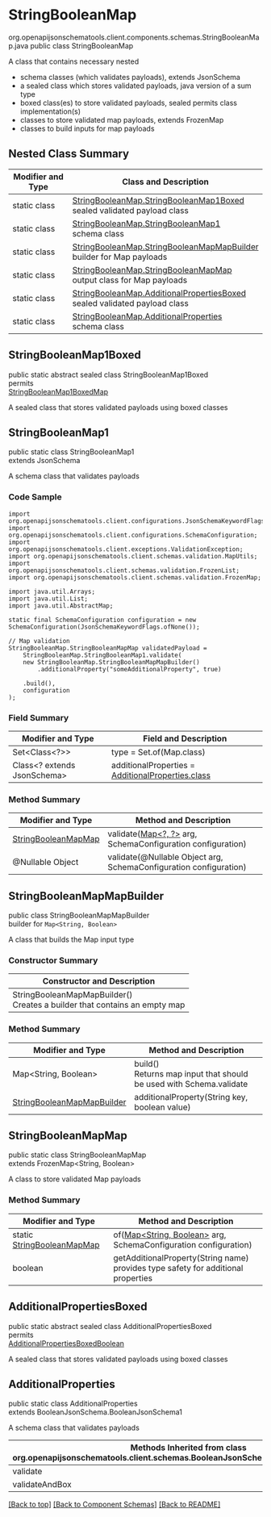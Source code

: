 # StringBooleanMap
org.openapijsonschematools.client.components.schemas.StringBooleanMap.java
public class StringBooleanMap

A class that contains necessary nested
- schema classes (which validates payloads), extends JsonSchema
- a sealed class which stores validated payloads, java version of a sum type
- boxed class(es) to store validated payloads, sealed permits class implementation(s)
- classes to store validated map payloads, extends FrozenMap
- classes to build inputs for map payloads

## Nested Class Summary
| Modifier and Type | Class and Description |
| ----------------- | ---------------------- |
| static class | [StringBooleanMap.StringBooleanMap1Boxed](#stringbooleanmap1boxed)<br> sealed validated payload class |
| static class | [StringBooleanMap.StringBooleanMap1](#stringbooleanmap1)<br> schema class |
| static class | [StringBooleanMap.StringBooleanMapMapBuilder](#stringbooleanmapmapbuilder)<br> builder for Map payloads |
| static class | [StringBooleanMap.StringBooleanMapMap](#stringbooleanmapmap)<br> output class for Map payloads |
| static class | [StringBooleanMap.AdditionalPropertiesBoxed](#additionalpropertiesboxed)<br> sealed validated payload class |
| static class | [StringBooleanMap.AdditionalProperties](#additionalproperties)<br> schema class |

## StringBooleanMap1Boxed
public static abstract sealed class StringBooleanMap1Boxed<br>
permits<br>
[StringBooleanMap1BoxedMap](#stringbooleanmap1boxedmap)

A sealed class that stores validated payloads using boxed classes

## StringBooleanMap1
public static class StringBooleanMap1<br>
extends JsonSchema

A schema class that validates payloads

### Code Sample
```
import org.openapijsonschematools.client.configurations.JsonSchemaKeywordFlags;
import org.openapijsonschematools.client.configurations.SchemaConfiguration;
import org.openapijsonschematools.client.exceptions.ValidationException;
import org.openapijsonschematools.client.schemas.validation.MapUtils;
import org.openapijsonschematools.client.schemas.validation.FrozenList;
import org.openapijsonschematools.client.schemas.validation.FrozenMap;

import java.util.Arrays;
import java.util.List;
import java.util.AbstractMap;

static final SchemaConfiguration configuration = new SchemaConfiguration(JsonSchemaKeywordFlags.ofNone());

// Map validation
StringBooleanMap.StringBooleanMapMap validatedPayload =
    StringBooleanMap.StringBooleanMap1.validate(
    new StringBooleanMap.StringBooleanMapMapBuilder()
        .additionalProperty("someAdditionalProperty", true)

    .build(),
    configuration
);
```

### Field Summary
| Modifier and Type | Field and Description |
| ----------------- | ---------------------- |
| Set<Class<?>> | type = Set.of(Map.class) |
| Class<? extends JsonSchema> | additionalProperties = [AdditionalProperties.class](#additionalproperties) |

### Method Summary
| Modifier and Type | Method and Description |
| ----------------- | ---------------------- |
| [StringBooleanMapMap](#stringbooleanmapmap) | validate([Map&lt;?, ?&gt;](#stringbooleanmapmapbuilder) arg, SchemaConfiguration configuration) |
| @Nullable Object | validate(@Nullable Object arg, SchemaConfiguration configuration) |
## StringBooleanMapMapBuilder
public class StringBooleanMapMapBuilder<br>
builder for `Map<String, Boolean>`

A class that builds the Map input type

### Constructor Summary
| Constructor and Description |
| --------------------------- |
| StringBooleanMapMapBuilder()<br>Creates a builder that contains an empty map |

### Method Summary
| Modifier and Type | Method and Description |
| ----------------- | ---------------------- |
| Map<String, Boolean> | build()<br>Returns map input that should be used with Schema.validate |
| [StringBooleanMapMapBuilder](#stringbooleanmapmapbuilder) | additionalProperty(String key, boolean value) |

## StringBooleanMapMap
public static class StringBooleanMapMap<br>
extends FrozenMap<String, Boolean>

A class to store validated Map payloads

### Method Summary
| Modifier and Type | Method and Description |
| ----------------- | ---------------------- |
| static [StringBooleanMapMap](#stringbooleanmapmap) | of([Map<String, Boolean>](#stringbooleanmapmapbuilder) arg, SchemaConfiguration configuration) |
| boolean | getAdditionalProperty(String name)<br>provides type safety for additional properties |

## AdditionalPropertiesBoxed
public static abstract sealed class AdditionalPropertiesBoxed<br>
permits<br>
[AdditionalPropertiesBoxedBoolean](#additionalpropertiesboxedboolean)

A sealed class that stores validated payloads using boxed classes

## AdditionalProperties
public static class AdditionalProperties<br>
extends BooleanJsonSchema.BooleanJsonSchema1

A schema class that validates payloads

| Methods Inherited from class org.openapijsonschematools.client.schemas.BooleanJsonSchema.BooleanJsonSchema1 |
| ------------------------------------------------------------------ |
| validate                                                           |
| validateAndBox                                                     |

[[Back to top]](#top) [[Back to Component Schemas]](../../../README.md#Component-Schemas) [[Back to README]](../../../README.md)
